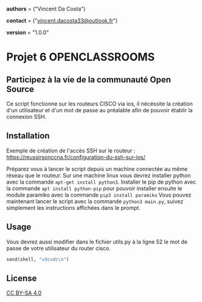 __authors__ = ("Vincent Da Costa")

__contact__ = ("vincent.dacosta33@outlook.fr")

__version__ = "1.0.0"

# Projet 6 OPENCLASSROOMS
## Participez à la vie de la communauté Open Source

Ce script fonctionne sur les routeurs CISCO via ios, il nécéssite la création d'un utilisateur et d'un mot de passe au préalable afin de pouvoir établir la connexion SSH.

## Installation
Exemple de création de l'accès SSH sur le routeur :
https://reussirsonccna.fr/configuration-du-ssh-sur-ios/

Préparez vous à lancer le script depuis un machine connectée au même réseau que le routeur.
Sur une machine linux vous devrez installer python avec la commande ```apt-get install python3```.
Installer le pip de python avec la commande ```apt install python-pip``` pour pouvoir installer ensuite le module paramiko 
avec la commande ```pip3 install paramiko```
 Vous pouvez maintenant lancer le script avec la commande ```python3 main.py```, suivez simplement les instructions affichées dans le prompt.

## Usage

Vous devrez aussi modifier dans le fichier utils.py à la ligne 52 le mot de passe de votre
utilisateur du router cisco.

```python
send(shell, "vdcvdc\n")
```



## License
[CC BY-SA 4.0](https://creativecommons.org/licenses/by-sa/4.0/deed.fr)


